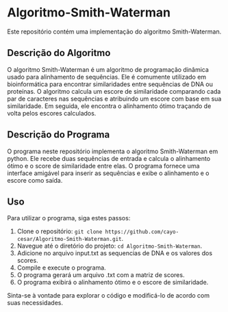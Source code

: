 # Algoritmo-Smith-Waterman

Este repositório contém uma implementação do algoritmo Smith-Waterman.

## Descrição do Algoritmo

O algoritmo Smith-Waterman é um algoritmo de programação dinâmica usado para alinhamento de sequências. Ele é comumente utilizado em bioinformática para encontrar similaridades entre sequências de DNA ou proteínas. O algoritmo calcula um escore de similaridade comparando cada par de caracteres nas sequências e atribuindo um escore com base em sua similaridade. Em seguida, ele encontra o alinhamento ótimo traçando de volta pelos escores calculados.

## Descrição do Programa

O programa neste repositório implementa o algoritmo Smith-Waterman em python. Ele recebe duas sequências de entrada e calcula o alinhamento ótimo e o score de similaridade entre elas. O programa fornece uma interface amigável para inserir as sequências e exibe o alinhamento e o escore como saída.

## Uso

Para utilizar o programa, siga estes passos:

1. Clone o repositório: `git clone https://github.com/cayo-cesar/Algoritmo-Smith-Waterman.git`.
2. Navegue até o diretório do projeto: `cd Algoritmo-Smith-Waterman`.
3. Adicione no arquivo input.txt as sequencias de DNA e os valores dos scores.
4. Compile e execute o programa.
5. O programa gerará um arquivo .txt com a matriz de scores.
6. O programa exibirá o alinhamento ótimo e o escore de similaridade.

Sinta-se à vontade para explorar o código e modificá-lo de acordo com suas necessidades.
